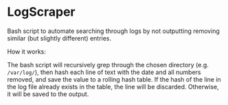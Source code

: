 # LogScraper
Bash script to automate searching through logs by not outputting removing similar (but slightly different) entries.

How it works:

The bash script will recursively grep through the chosen directory (e.g. `/var/log/`), then hash each line of text with the date and all numbers removed, and save the value to a rolling hash table. If the hash of the line in the log file already exists in the table, the line will be discarded. Otherwise, it will be saved to the output.
